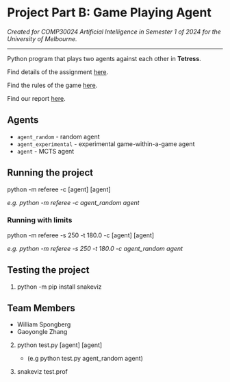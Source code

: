 # Project Part B: Game Playing Agent

*Created for COMP30024 Artificial Intelligence in Semester 1 of 2024 for the University of Melbourne.*

---

Python program that plays two agents against each other in **Tetress**.

Find details of the assignment [here](/AI_2024_Project_PartB.pdf).

Find the rules of the game [here](/AI_2024_Game_Rules.pdf).

Find our report [here](/AI%20-%20Project%202%20Report.pdf).

## Agents

- `agent_random` - random agent
- `agent_experimental` - experimental game-within-a-game agent
- `agent` - MCTS agent

## Running the project

python -m referee -c [agent] [agent]

*e.g. python -m referee -c agent_random agent*

### Running with limits

python -m referee -s 250 -t 180.0 -c [agent] [agent]

*e.g. python -m referee -s 250 -t 180.0 -c agent_random agent*

## Testing the project

1. python -m pip install snakeviz


## Team Members

- William Spongberg
- Gaoyongle Zhang

2. python test.py [agent] [agent]
   - (e.g python test.py agent_random agent)

3. snakeviz test.prof
